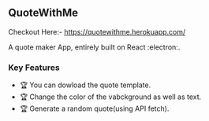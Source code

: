 
## QuoteWithMe

Checkout Here:- https://quotewithme.herokuapp.com/

A quote maker App, entirely built on React  :electron:.


### Key Features
- :trophy: You can dowload the quote template.
- :trophy: Change the color of the vabckground as well as text.
- :trophy: Generate a random quote(using API fetch).
